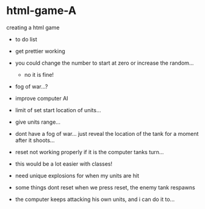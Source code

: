 # html-game-A

creating a html game

- to do list
- get prettier working
- you could change the number to start at zero or increase the random...

  - no it is fine!

- fog of war...?
- improve computer AI
- limit of set start location of units...
- give units range...
- dont have a fog of war... just reveal the location of the tank for a moment after it shoots...
- reset not working properly if it is the computer tanks turn...
- this would be a lot easier with classes!
- need unique explosions for when my units are hit
- some things dont reset when we press reset, the enemy tank respawns
- the computer keeps attacking his own units, and i can do it to...
